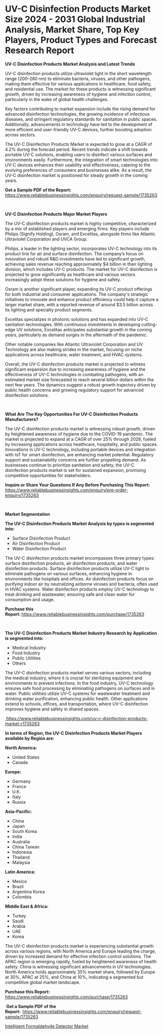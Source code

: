 <p><h1>UV-C Disinfection Products Market Size 2024 - 2031 Global Industrial Analysis, Market Share, Top Key Players, Product Types and Forecast Research Report</h1></p><p><strong>UV-C Disinfection Products Market Analysis and Latest Trends</strong></p>
<p><p>UV-C disinfection products utilize ultraviolet light in the short wavelength range (200–280 nm) to eliminate bacteria, viruses, and other pathogens, making them effective for various applications in healthcare, food safety, and residential use. The market for these products is witnessing significant growth, driven by increasing awareness of hygiene and infection control, particularly in the wake of global health challenges.</p><p>Key factors contributing to market expansion include the rising demand for advanced disinfection technologies, the growing incidence of infectious diseases, and stringent regulatory standards for sanitation in public spaces. Additionally, advancements in technology have led to the development of more efficient and user-friendly UV-C devices, further boosting adoption across sectors.</p><p>The UV-C Disinfection Products Market is expected to grow at a CAGR of 4.2% during the forecast period. Recent trends indicate a shift towards portable UV-C solutions, enabling users to disinfect various surfaces and environments easily. Furthermore, the integration of smart technologies into UV-C devices enhances their usability and effectiveness, catering to the evolving preferences of consumers and businesses alike. As a result, the UV-C disinfection market is positioned for steady growth in the coming years.</p></p>
<p><strong>Get a Sample PDF of the Report:&nbsp;</strong> <a href="https://www.reliablebusinessinsights.com/enquiry/request-sample/1735263?utm_campaign=1950&utm_medium=2&utm_source=Github&utm_content=ia&utm_term=27122024&utm_id=uv-c-disinfection-products">https://www.reliablebusinessinsights.com/enquiry/request-sample/1735263</a></p>
<p>&nbsp;</p>
<p><strong>UV-C Disinfection Products Major Market Players</strong></p>
<p><p>The UV-C disinfection products market is highly competitive, characterized by a mix of established players and emerging firms. Key players include Philips (Signify Holding), Osram, and Excelitas, alongside firms like Atlantic Ultraviolet Corporation and UVCA Group. </p><p>Philips, a leader in the lighting sector, incorporates UV-C technology into its product line for air and surface disinfection. The company’s focus on innovation and robust R&D investments have led to significant growth, achieving sales revenue reaching approximately $4 billion in their lighting division, which includes UV-C products. The market for UV-C disinfection is projected to grow significantly as healthcare and various sectors increasingly adopt these solutions for hygiene and safety.</p><p>Osram is another significant player, expanding its UV-C product offerings for both industrial and consumer applications. The company's strategic initiatives to innovate and enhance product efficiency could help it capture a larger market share, with a reported revenue of around $3.5 billion across its lighting and specialty product segments.</p><p>Excelitas specializes in photonic solutions and has expanded into UV-C sanitation technologies. With continuous investments in developing cutting-edge UV solutions, Excelitas anticipates substantial growth in the coming years, particularly as demand surges in the aftermath of the pandemic.</p><p>Other notable companies like Atlantic Ultraviolet Corporation and UV Technology are also making strides in the market, focusing on niche applications across healthcare, water treatment, and HVAC systems.</p><p>Overall, the UV-C disinfection products market is projected to witness significant expansion due to increasing awareness of hygiene and the effectiveness of UV-C technologies in combating pathogens, with an estimated market size forecasted to reach several billion dollars within the next few years. The dynamics suggest a robust growth trajectory driven by public health concerns and growing regulatory support for advanced disinfection solutions.</p></p>
<p>&nbsp;</p>
<p><strong>What Are The Key Opportunities For UV-C Disinfection Products Manufacturers?</strong></p>
<p><p>The UV-C disinfection products market is witnessing robust growth, driven by heightened awareness of hygiene due to the COVID-19 pandemic. The market is projected to expand at a CAGR of over 25% through 2028, fueled by increasing applications across healthcare, hospitality, and public spaces. Innovations in UV-C technology, including portable devices and integration with IoT for smart disinfection, are enhancing market potential. Regulatory support and sustainability concerns are further propelling demand. As businesses continue to prioritize sanitation and safety, the UV-C disinfection products market is set for sustained expansion, promising competitive opportunities for stakeholders.</p></p>
<p><strong>Inquire or Share Your Questions If Any Before Purchasing This Report:</strong> <a href="https://www.reliablebusinessinsights.com/enquiry/pre-order-enquiry/1735263?utm_campaign=1950&utm_medium=2&utm_source=Github&utm_content=ia&utm_term=27122024&utm_id=uv-c-disinfection-products">https://www.reliablebusinessinsights.com/enquiry/pre-order-enquiry/1735263</a></p>
<p>&nbsp;</p>
<p><strong>Market Segmentation</strong></p>
<p><strong>The UV-C Disinfection Products Market Analysis by types is segmented into:</strong></p>
<p><ul><li>Surface Disinfection Product</li><li>Air Disinfection Product</li><li>Water Disinfection Product</li></ul></p>
<p><p>The UV-C disinfection products market encompasses three primary types: surface disinfection products, air disinfection products, and water disinfection products. Surface disinfection products utilize UV-C light to eliminate pathogens on various surfaces, enhancing hygiene in environments like hospitals and offices. Air disinfection products focus on purifying indoor air by neutralizing airborne viruses and bacteria, often used in HVAC systems. Water disinfection products employ UV-C technology to treat drinking and wastewater, ensuring safe and clean water for consumption and usage.</p></p>
<p><strong>Purchase this Report:&nbsp;</strong><a href="https://www.reliablebusinessinsights.com/purchase/1735263?utm_campaign=1950&utm_medium=2&utm_source=Github&utm_content=ia&utm_term=27122024&utm_id=uv-c-disinfection-products">https://www.reliablebusinessinsights.com/purchase/1735263</a></p>
<p>&nbsp;</p>
<p><strong>The UV-C Disinfection Products Market Industry Research by Application is segmented into:</strong></p>
<p><ul><li>Medical Industry</li><li>Food Industry</li><li>Public Utilities</li><li>Others</li></ul></p>
<p><p>The UV-C disinfection products market serves various sectors, including the medical industry, where it is crucial for sterilizing equipment and environments to prevent infections. In the food industry, UV-C technology ensures safe food processing by eliminating pathogens on surfaces and in water. Public utilities utilize UV-C systems for wastewater treatment and drinking water purification, enhancing public health. Other applications extend to schools, offices, and transportation, where UV-C disinfection improves hygiene and safety in shared spaces.</p></p>
<p><a href="https://www.reliablebusinessinsights.com/uv-c-disinfection-products-market-r1735263?utm_campaign=1950&utm_medium=2&utm_source=Github&utm_content=ia&utm_term=27122024&utm_id=uv-c-disinfection-products">&nbsp;https://www.reliablebusinessinsights.com/uv-c-disinfection-products-market-r1735263</a></p>
<p><strong>In terms of Region, the UV-C Disinfection Products Market Players available by Region are:</strong></p>
<p>
    <p> <strong> North America: </strong>
        <ul>
            <li>United States</li>
            <li>Canada</li>
        </ul>
        </p> 
    <p> <strong> Europe: </strong>
        <ul>
            <li>Germany</li>
            <li>France</li>
            <li>U.K.</li>
            <li>Italy</li>
            <li>Russia</li>
        </ul>
        </p> 
    <p> <strong> Asia-Pacific: </strong>
        <ul>
            <li>China</li>
            <li>Japan</li>
            <li>South Korea</li>
            <li>India</li>
            <li>Australia</li>
            <li>China Taiwan</li>
            <li>Indonesia</li>
            <li>Thailand</li>
            <li>Malaysia</li>
        </ul>
        </p> 
    <p> <strong> Latin America: </strong>
        <ul>
            <li>Mexico</li>
            <li>Brazil</li>
            <li>Argentina Korea</li>
            <li>Colombia</li>
        </ul>
        </p> 
    <p> <strong> Middle East & Africa: </strong>
        <ul>
            <li>Turkey</li>
            <li>Saudi</li>
            <li>Arabia</li>
            <li>UAE</li>
            <li>Korea</li>
        </ul>
    </p>
    </p>
<p><p>The UV-C disinfection products market is experiencing substantial growth across various regions, with North America and Europe leading the charge, driven by increased demand for effective infection control solutions. The APAC region is emerging rapidly, fueled by heightened awareness of health safety. China is witnessing significant advancements in UV technologies. North America holds approximately 35% market share, followed by Europe at 30%, APAC at 25%, and China at 10%, indicating a segmented but competitive global market landscape.</p></p>
<p><strong>Purchase this Report: </strong><a href="https://www.reliablebusinessinsights.com/purchase/1735263?utm_campaign=1950&utm_medium=2&utm_source=Github&utm_content=ia&utm_term=27122024&utm_id=uv-c-disinfection-products">https://www.reliablebusinessinsights.com/purchase/1735263</a></p>
<p>&nbsp;<strong>Get a Sample PDF of the Report:&nbsp;&nbsp;</strong><a href="https://www.reliablebusinessinsights.com/enquiry/request-sample/1735263?utm_campaign=1950&utm_medium=2&utm_source=Github&utm_content=ia&utm_term=27122024&utm_id=uv-c-disinfection-products">https://www.reliablebusinessinsights.com/enquiry/request-sample/1735263</a></p>
<p><strong></strong></p>
<p><p><a href="https://github.com/lindaopodray/Market-Research-Report-List-1/blob/main/intelligent-formaldehyde-detector-market.md?utm_campaign=1950&utm_medium=2&utm_source=Github&utm_content=ia&utm_term=27122024&utm_id=uv-c-disinfection-products">Intelligent Formaldehyde Detector Market</a></p></p>